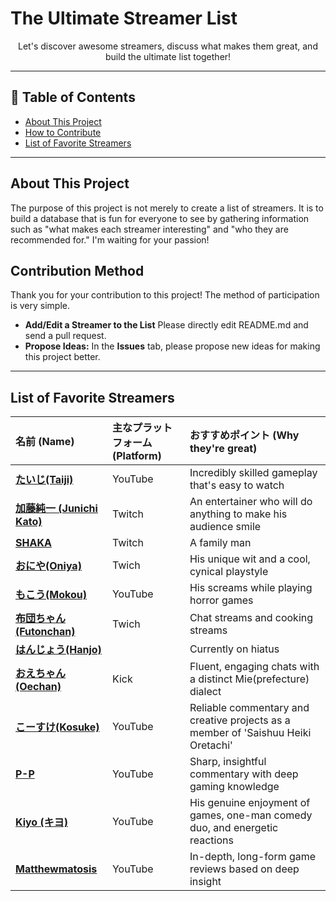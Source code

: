 # The Ultimate Streamer List

<p align="center">
  Let's discover awesome streamers, discuss what makes them great, and build the ultimate list together!
</p>

---
## 📜 Table of Contents
* [About This Project](#about-this-project)
* [How to Contribute](#contribution-method)
* [List of Favorite Streamers](#list-of-favorite-streamers) 
---
## About This Project
The purpose of this project is not merely to create a list of streamers. It is to build a database that is fun for everyone to see by gathering information such as "what makes each streamer interesting" and "who they are recommended for." I'm waiting for your passion!

## Contribution Method
Thank you for your contribution to this project! The method of participation is very simple.

* **Add/Edit a Streamer to the List** Please directly edit README.md and send a pull request.
* **Propose Ideas:** In the **Issues** tab, please propose new ideas for making this project better.
---

## List of Favorite Streamers

| 名前 (Name) | 主なプラットフォーム (Platform) | おすすめポイント (Why they're great) |
| :--- | :--- | :--- |
| **[たいじ(Taiji)](https://www.twitch.tv/yaritaiji)**| YouTube | Incredibly skilled gameplay that's easy to watch |
| **[加藤純一 (Junichi Kato)](https://www.twitch.tv/kato_junichi0817)** | Twitch | An entertainer who will do anything to make his audience smile |
| **[SHAKA](https://www.twitch.tv/fps_shaka)** | Twitch | A family man |
| **[おにや(Oniya)](https://www.twitch.tv/oniyadayo)**| Twich | His unique wit and a cool, cynical playstyle | 
| **[もこう(Mokou)](https://youtube.com/@mokoustream)**| YouTube | His screams while playing horror games | 
| **[布団ちゃん(Futonchan)](https://www.twitch.tv/indegnasen0706)**| Twich | Chat streams and cooking streams | 
| **[はんじょう(Hanjo)]()**| | Currently on hiatus | 
| **[おえちゃん(Oechan)](https://kick.com/oechan)**| Kick | Fluent, engaging chats with a distinct Mie(prefecture) dialect | 
| **[こーすけ(Kosuke)](https://www.youtube.com/@kosukesaiore)**| YouTube | Reliable commentary and creative projects as a member of 'Saishuu Heiki Oretachi' | 
| **[P-P](https://www.youtube.com/@P-Pchannel)**| YouTube | Sharp, insightful commentary with deep gaming knowledge | 
| **[Kiyo (キヨ)](https://www.youtube.com/@kiyo_saiore)** | YouTube | His genuine enjoyment of games, one-man comedy duo, and energetic reactions |
| **[Matthewmatosis](https://www.youtube.com/@Matthewmatosis)** | YouTube | In-depth, long-form game reviews based on deep insight |

